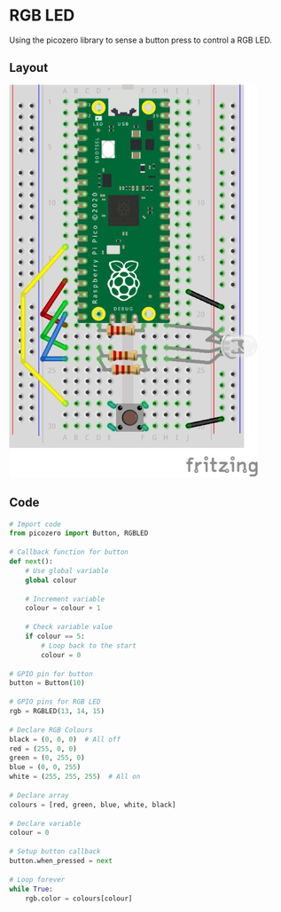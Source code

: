 # RGB LED

Using the picozero library to sense a button press to control a RGB LED.


## Layout

![RGB Button Layout](assets/rgbButton.png)


## Code

``` python
# Import code
from picozero import Button, RGBLED

# Callback function for button
def next():
    # Use global variable
    global colour
   
    # Increment variable 
    colour = colour + 1
   
    # Check variable value
    if colour == 5:
        # Loop back to the start
        colour = 0

# GPIO pin for button
button = Button(10)

# GPIO pins for RGB LED
rgb = RGBLED(13, 14, 15)

# Declare RGB Colours
black = (0, 0, 0)  # All off
red = (255, 0, 0)
green = (0, 255, 0)
blue = (0, 0, 255)
white = (255, 255, 255)  # All on

# Declare array
colours = [red, green, blue, white, black]

# Declare variable
colour = 0

# Setup button callback
button.when_pressed = next

# Loop forever
while True:
    rgb.color = colours[colour]

```
